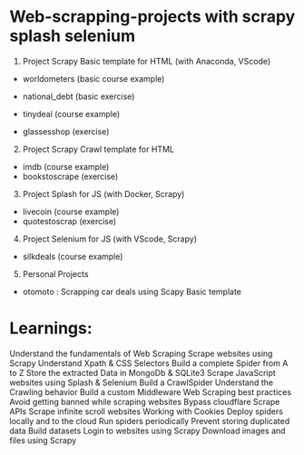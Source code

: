 # Web-scrapping-projects with scrapy splash selenium
1) Project Scrapy Basic template for HTML (with Anaconda, VScode)
- worldometers (basic course example)
- national_debt (basic exercise)

- tinydeal (course example)
- glassesshop (exercise)

2) Project Scrapy Crawl template for HTML
- imdb (course example)
- bookstoscrape (exercise)

3) Project Splash for JS (with Docker, Scrapy)
- livecoin (course example)
- quotestoscrap (exercise)

4) Project Selenium for JS (with VScode, Scrapy)
- silkdeals (course example)

5) Personal Projects
- otomoto : Scrapping car deals using Scapy Basic template

# Learnings:
Understand the fundamentals of Web Scraping
Scrape websites using Scrapy
Understand Xpath & CSS Selectors
Build a complete Spider from A to Z
Store the extracted Data in MongoDb & SQLite3
Scrape JavaScript websites using Splash & Selenium
Build a CrawlSpider
Understand the Crawling behavior
Build a custom Middleware
Web Scraping best practices
Avoid getting banned while scraping websites
Bypass cloudflare
Scrape APIs
Scrape infinite scroll websites
Working with Cookies
Deploy spiders locally and to the cloud
Run spiders periodically
Prevent storing duplicated data
Build datasets
Login to websites using Scrapy
Download images and files using Scrapy

